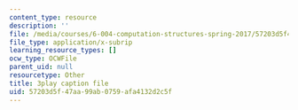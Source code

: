```yaml
---
content_type: resource
description: ''
file: /media/courses/6-004-computation-structures-spring-2017/57203d5f47aa99ab0759afa4132d2c5f_QBcQJdJk9r8.srt
file_type: application/x-subrip
learning_resource_types: []
ocw_type: OCWFile
parent_uid: null
resourcetype: Other
title: 3play caption file
uid: 57203d5f-47aa-99ab-0759-afa4132d2c5f
---
```


